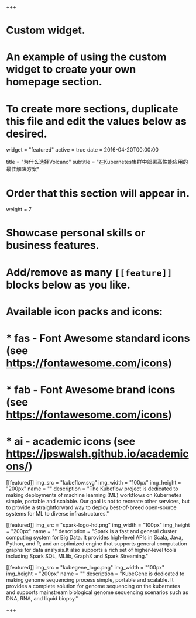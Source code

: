 +++
# Custom widget.
# An example of using the custom widget to create your own homepage section.
# To create more sections, duplicate this file and edit the values below as desired.
widget = "featured"
active = true
date = 2016-04-20T00:00:00

title = "为什么选择Volcano"
subtitle = "在Kubernetes集群中部署高性能应用的最佳解决方案"

# Order that this section will appear in.
weight = 7

# Showcase personal skills or business features.
# 
# Add/remove as many `[[feature]]` blocks below as you like.
# 
# Available icon packs and icons:
# * fas - Font Awesome standard icons (see https://fontawesome.com/icons)
# * fab - Font Awesome brand icons (see https://fontawesome.com/icons)
# * ai - academic icons (see https://jpswalsh.github.io/academicons/)

[[featured]]
  img_src = "kubeflow.svg"
  img_width = "100px"
  img_height = "200px"
  name = "" 
  description = "The Kubeflow project is dedicated to making deployments of machine learning (ML) workflows on Kubernetes simple, portable and scalable. Our goal is not to recreate other services, but to provide a straightforward way to deploy best-of-breed open-source systems for ML to diverse infrastructures."
  
[[featured]]
  img_src = "spark-logo-hd.png"
  img_width = "100px"
  img_height = "200px"
  name = ""
  description = "Spark is a fast and general cluster computing system for Big Data. It provides high-level APIs in Scala, Java, Python, and R, and an optimized engine that supports general computation graphs for data analysis.It also supports a rich set of higher-level tools including Spark SQL, MLlib, GraphX and Spark Streaming."  
  
[[featured]]
  img_src = "kubegene_logo.png"
  img_width = "100px"
  img_height = "200px"
  name = ""
  description = "KubeGene is dedicated to making genome sequencing process simple, portable and scalable. It provides a complete solution for genome sequencing on the kubernetes and supports mainstream biological genome sequencing scenarios such as DNA, RNA, and liquid biopsy."

+++
